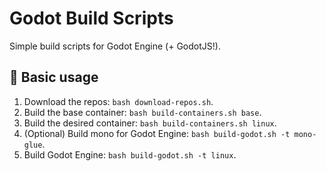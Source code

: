 # Godot Build Scripts

Simple build scripts for Godot Engine (+ GodotJS!).

## 🚀 Basic usage
1. Download the repos: `bash download-repos.sh`.
2. Build the base container: `bash build-containers.sh base`.
3. Build the desired container: `bash build-containers.sh linux`.
4. (Optional) Build mono for Godot Engine: `bash build-godot.sh -t mono-glue`.
5. Build Godot Engine: `bash build-godot.sh -t linux`.
